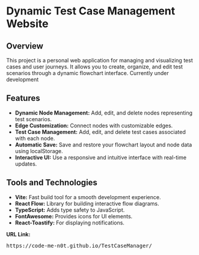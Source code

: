 <h1>Dynamic Test Case Management Website</h1>

<h2>Overview</h2>
<p>This project is a personal web application for managing and visualizing test cases and user journeys. It allows you to create, organize, and edit test scenarios through a dynamic flowchart interface. Currently under development</p>

<h2>Features</h2>
<ul>
    <li><strong>Dynamic Node Management:</strong> Add, edit, and delete nodes representing test scenarios.</li>
    <li><strong>Edge Customization:</strong> Connect nodes with customizable edges.</li>
    <li><strong>Test Case Management:</strong> Add, edit, and delete test cases associated with each node.</li>
    <li><strong>Automatic Save:</strong> Save and restore your flowchart layout and node data using localStorage.</li>
    <li><strong>Interactive UI:</strong> Use a responsive and intuitive interface with real-time updates.</li>
</ul>

<h2>Tools and Technologies</h2>
<ul>
    <li><strong>Vite:</strong> Fast build tool for a smooth development experience.</li>
    <li><strong>React Flow:</strong> Library for building interactive flow diagrams.</li>
    <li><strong>TypeScript:</strong> Adds type safety to JavaScript.</li>
    <li><strong>FontAwesome:</strong> Provides icons for UI elements.</li>
    <li><strong>React-Toastify:</strong> For displaying notifications.</li>
</ul>

<b>URL Link:</b>
<pre><code='code-block'>https://code-me-n0t.github.io/TestCaseManager/</code></pre>

